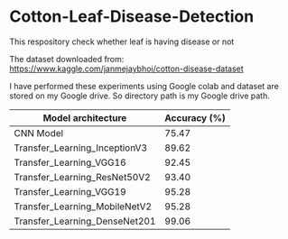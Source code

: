 # Cotton-Leaf-Disease-Detection
This respository check whether leaf is having disease or not

The dataset downloaded from: https://www.kaggle.com/janmejaybhoi/cotton-disease-dataset

I have performed these experiments using Google colab and dataset are stored on my Google drive. So directory path is my Google drive path.


| Model architecture  | Accuracy (%)  |
| --------------------| ------------- |
| CNN Model           | 75.47         |
| Transfer_Learning_InceptionV3|89.62 |
| Transfer_Learning_VGG16 | 92.45  |
| Transfer_Learning_ResNet50V2 | 93.40 |
| Transfer_Learning_VGG19 |95.28 |
| Transfer_Learning_MobileNetV2 | 95.28  |
| Transfer_Learning_DenseNet201 | 99.06  |
